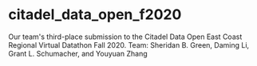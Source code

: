 # citadel_data_open_f2020
Our team's third-place submission to the Citadel Data Open East Coast Regional Virtual Datathon Fall 2020. Team: Sheridan B. Green, Daming Li, Grant L. Schumacher, and Youyuan Zhang
